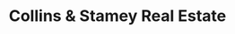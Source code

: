 ---
title: "Collins & Stamey Real Estate"
url: /natchitoches/collins-und-stamey-real-estate/
shop: Immobilien
---